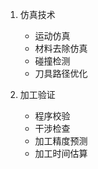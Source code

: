 1. 仿真技术

   - 运动仿真
   - 材料去除仿真
   - 碰撞检测
   - 刀具路径优化

2. 加工验证
   - 程序校验
   - 干涉检查
   - 加工精度预测
   - 加工时间估算
